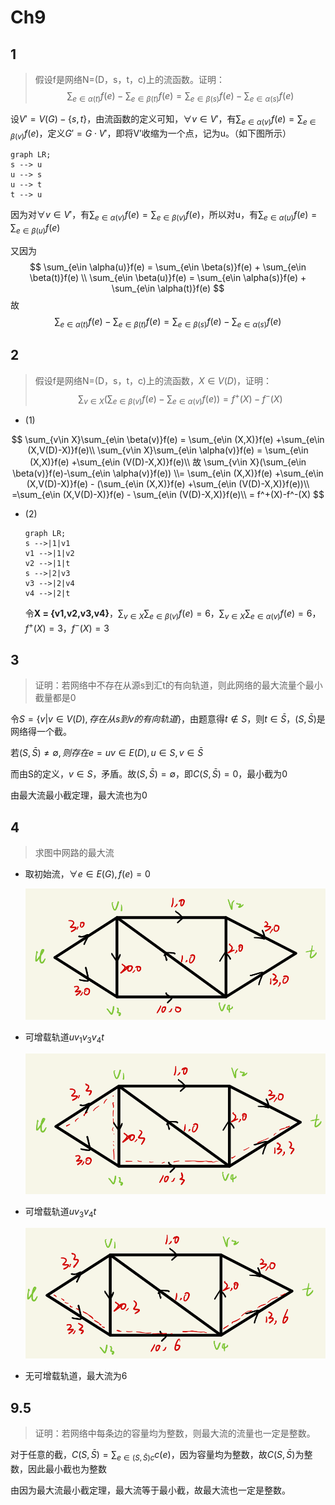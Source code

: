 # Ch9



## 1

> 假设f是网络N=(D，s，t，c)上的流函数。证明：
> $$
> \sum_{e\in \alpha(t)}f(e)-\sum_{e\in \beta(t)}f(e) = \sum_{e\in \beta(s)}f(e)-\sum_{e\in \alpha(s)}f(e)
> $$



设$V' = V(G)- \{s,t\}$，由流函数的定义可知，$\forall v\in V'$，有$\sum_{e\in \alpha(v)}f(e) = \sum_{e\in \beta(v)}f(e)$，定义$G'=G\cdot V'$，即将V’收缩为一个点，记为u。（如下图所示）

~~~mermaid
graph LR;
s --> u
u --> s
u --> t
t --> u

~~~

因为对$\forall v\in V'$，有$\sum_{e\in \alpha(v)}f(e) = \sum_{e\in \beta(v)}f(e)$，所以对u，有$\sum_{e\in \alpha(u)}f(e) = \sum_{e\in \beta(u)}f(e)$

又因为
$$
\sum_{e\in \alpha(u)}f(e) = \sum_{e\in \beta(s)}f(e) + \sum_{e\in \beta(t)}f(e) \\
\sum_{e\in \beta(u)}f(e) = \sum_{e\in \alpha(s)}f(e) + \sum_{e\in \alpha(t)}f(e)
$$
故
$$
\sum_{e\in \alpha(t)}f(e)-\sum_{e\in \beta(t)}f(e) = \sum_{e\in \beta(s)}f(e)-\sum_{e\in \alpha(s)}f(e)
$$

## 2

> 假设f是网络N=(D，s，t，c)上的流函数，$X\in V(D)$，证明：
> $$
> \sum_{v\in X}(\sum_{e\in \beta(v)}f(e)-\sum_{e\in \alpha(v)}f(e)) = f^+(X)-f^-(X)
> $$

* (1)

$$
\sum_{v\in X}\sum_{e\in \beta(v)}f(e) = \sum_{e\in (X,X)}f(e) +\sum_{e\in (X,V(D)-X)}f(e)\\
\sum_{v\in X}\sum_{e\in \alpha(v)}f(e) = \sum_{e\in (X,X)}f(e) +\sum_{e\in (V(D)-X,X)}f(e)\\
故 \sum_{v\in X}(\sum_{e\in \beta(v)}f(e)-\sum_{e\in \alpha(v)}f(e)) \\= \sum_{e\in (X,X)}f(e) +\sum_{e\in (X,V(D)-X)}f(e) - (\sum_{e\in (X,X)}f(e) +\sum_{e\in (V(D)-X,X)}f(e))\\
=\sum_{e\in (X,V(D)-X)}f(e) - \sum_{e\in (V(D)-X,X)}f(e)\\
 = f^+(X)-f^-(X)
$$

* (2)

  ~~~mermaid
  graph LR;
  s -->|1|v1 
  v1 -->|1|v2
  v2 -->|1|t
  s -->|2|v3
  v3 -->|2|v4
  v4 -->|2|t
  ~~~

  令**X  = {v1,v2,v3,v4}**，$\sum_{v\in X}\sum_{e\in \beta(v)}f(e) = 6，\sum_{v\in X}\sum_{e\in \alpha(v)}f(e) = 6，f^+(X) = 3，f^-(X) = 3$

## 3

> 证明：若网络中不存在从源s到汇t的有向轨道，则此网络的最大流量个最小截量都是0

令$S=\{v|v\in V(D),存在从s到v的有向轨道 \}$，由题意得$t\notin S$，则$t\in \bar{S}$，$(S,\bar{S})$是网络得一个截。

若$(S,\bar{S})\neq \emptyset ,则存在e=uv\in E(D),u\in S,v \in \bar{S}$

而由S的定义，$v\in S$，矛盾。故$(S,\bar{S})= \emptyset$，即$C(S,\bar{S})=0$，最小截为0

由最大流最小截定理，最大流也为0

## 4

> 求图中网路的最大流
>

* 取初始流，$\forall e\in E(G),f(e)=0$

  ![3BE8159E69789B6F3211D6DA213C6964](./images/Ch9-4-1.png)

* 可增载轨道$uv_1v_3v_4t$

  ![05C309E20062D79ED34965439B6C8E71](./images/Ch9-4-2.png)

* 可增载轨道$uv_3v_4t$

  ![714966F0D11F18DBBAD99FD5BD0EC240](./images/Ch9-4-3.png)

* 无可增载轨道，最大流为6

## 9.5

> 证明：若网络中每条边的容量均为整数，则最大流的流量也一定是整数。

对于任意的截，$C(S,\bar{S})=\sum_{e\in (S,\bar{S})c}c(e)$，因为容量均为整数，故$C(S,\bar{S})$为整数，因此最小截也为整数

由因为最大流最小截定理，最大流等于最小截，故最大流也一定是整数。